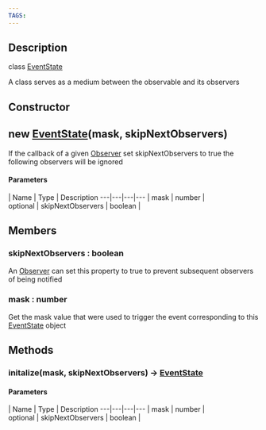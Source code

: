 ```yaml
---
TAGS:
---
```

## Description

class [EventState](/classes/2.5/EventState)

A class serves as a medium between the observable and its observers

## Constructor

## new [EventState](/classes/2.5/EventState)(mask, skipNextObservers)

If the callback of a given [Observer](/classes/2.5/Observer) set skipNextObservers to true the following observers will be ignored

#### Parameters
 | Name | Type | Description
---|---|---|---
 | mask | number |  
optional | skipNextObservers | boolean |  
## Members

### skipNextObservers : boolean

An [Observer](/classes/2.5/Observer) can set this property to true to prevent subsequent observers of being notified

### mask : number

Get the mask value that were used to trigger the event corresponding to this [EventState](/classes/2.5/EventState) object

## Methods

### initalize(mask, skipNextObservers) &rarr; [EventState](/classes/2.5/EventState)



#### Parameters
 | Name | Type | Description
---|---|---|---
 | mask | number |  
optional | skipNextObservers | boolean |  
